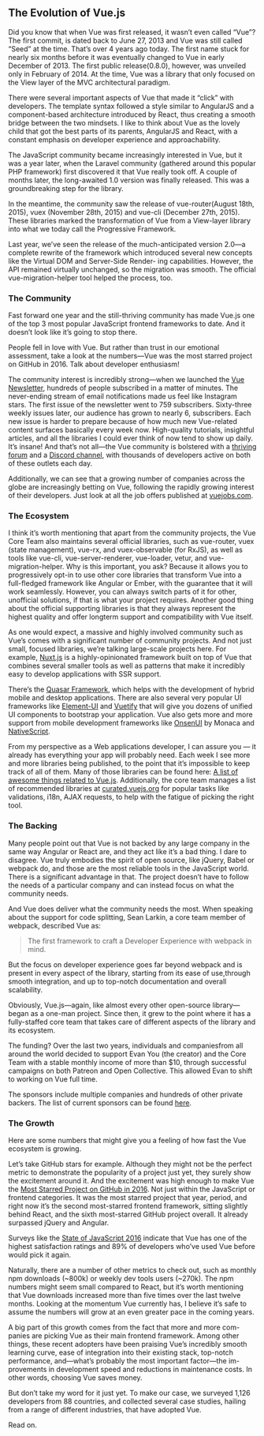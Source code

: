 ## The Evolution of Vue.js

Did you know that when Vue was first released, it wasn’t even called “Vue”? The first commit, is dated back to June 27, 2013 and Vue was still called “Seed” at the time. That’s over 4 years
ago today. The first name stuck for nearly six months before it was eventually changed to Vue in early December of 2013. The first public release(0.8.0), however, was unveiled only in February of 2014. At the time, Vue was a library that only focused on the View layer of the MVC architectural paradigm.

There were several important aspects of Vue that made it “click” with developers. The template syntax followed a style similar to AngularJS and a component-based architecture introduced by React, thus creating a smooth bridge between the two mindsets. I like to think about
Vue as the lovely child that got the best parts of its parents, AngularJS and React, with a constant emphasis on developer experience and approachability.

The JavaScript community became increasingly interested in Vue, but it was a year later, when the Laravel community (gathered around this popular PHP framework) first discovered it that Vue really took off. A couple of months later, the long-awaited 1.0 version was finally released. This was a groundbreaking step for the library.

In the meantime, the community saw the release of vue-router(August 18th, 2015), vuex (November 28th, 2015) and vue-cli (December 27th, 2015). These libraries marked the transformation of Vue from a View-layer library into what we today call the Progressive Framework.

Last year, we’ve seen the release of the much-anticipated version 2.0—a complete rewrite of the framework which introduced several new concepts like the Virtual DOM and Server-Side Render-
ing capabilities. However, the API remained virtually unchanged, so the migration was smooth. The official vue-migration-helper tool helped the process, too.

### The Community

Fast forward one year and the still-thriving community has made Vue.js one of the top 3 most popular JavaScript frontend frameworks to date. And it doesn’t look like it’s going to stop there.

People fell in love with Vue. But rather than trust in our emotional assessment, take a look at the numbers—Vue was the most starred project on GitHub in 2016. Talk about developer enthusiasm!

The community interest is incredibly strong—when we launched the [Vue Newsletter](http://vue-newsletter.com/), hundreds of people subscribed in a matter of minutes. The never-ending stream of email notifications made us feel like Instagram stars. The first issue of the newsletter went to 759 subscribers. Sixty-three weekly issues later, our audience has grown to nearly 6, subscribers. Each new issue is harder to prepare because of how much
new Vue-related content surfaces basically every week now. High-quality tutorials, insightful articles, and all the libraries I could ever think of now tend to show up daily. It’s insane! And that’s not all—the Vue community is bolstered with a [thriving forum](https://forum.vuejs.org/) and a [Discord channel](https://chat.vuejs.org/), with thousands of developers active on both of these outlets each day.

Additionally, we can see that a growing number of companies across the globe are increasingly betting on Vue, following the rapidly growing interest of their developers. Just look at all the job offers published at [vuejobs.com](http://vuejobs.com/).

### The Ecosystem

I think it’s worth mentioning that apart from the community projects, the Vue Core Team also maintains several official libraries, such as vue-router, vuex (state management), vue-rx, and vuex-observable (for RxJS), as well as tools like vue-cli, vue-server-renderer, vue-loader, vetur, and vue-migration-helper. Why is this important, you ask? Because it allows you to progressively opt-in to use other core libraries that transform Vue into a full-fledged framework like Angular or Ember, with the guarantee that it will work seamlessly. However, you can always switch parts of it for other, unofficial solutions, if that is what your project requires. Another good thing about the official supporting libraries is that they always represent the highest quality and offer longterm support and compatibility with Vue itself.

As one would expect, a massive and highly involved community such as Vue’s comes with a significant number of community projects. And not just small, focused libraries, we’re talking large-scale projects here. For example, [Nuxt.js](https://nuxtjs.org) is a highly-opinionated framework built on top of Vue that combines several smaller tools as well as patterns that make it incredibly easy to develop applications with SSR support.

There’s the [Quasar Framework](http://quasar-framework.org), which helps with the development
of hybrid mobile and desktop applications. There are also several very popular UI frameworks like [Element-UI](http://element.eleme.io/#/en-US) and [Vuetify](https://vuetifyjs.com/) that will give you dozens of unified UI components to bootstrap your application. Vue also gets more and more support from mobile development frameworks like [OnsenUI](https://onsen.io/vue/) by Monaca and [NativeScript](https://www.nativescript.org/blog/a-new-vue-for-nativescript).

From my perspective as a Web applications developer, I can assure you — it already has everything your app will probably need. Each week I see more and more libraries being published, to the point that it’s impossible to keep track of all of them. Many of those libraries can be found here: [A list of awesome things related to Vue.js](https://github.com/vuejs/awesome-vue). Additionally, the core team manages a list of recommended libraries at [curated.vuejs.org](http://curated.vuejs.org/) for popular tasks like validations, i18n, AJAX requests, to help with the fatigue of picking the right tool.

### The Backing

Many people point out that Vue is not backed by any large company in the same way Angular or React are, and they act like it’s a bad thing. I dare to disagree. Vue truly embodies the spirit of open source, like jQuery, Babel or webpack do, and those are the most reliable tools
in the JavaScript world. There is a significant advantage in that. The project doesn’t have to follow the needs of a particular company and can instead focus on what the community needs.

And Vue does deliver what the community needs the most. When speaking about the support for code splitting, Sean Larkin, a core team member of webpack, described Vue as:

> The first framework to craft a Developer Experience with webpack in mind.

But the focus on developer experience goes far beyond webpack and is present in every aspect of the library, starting from its ease of use,through smooth integration, and up to top-notch documentation and overall scalability.

Obviously, Vue.js—again, like almost every other open-source library— began as a one-man project. Since then, it grew to the point where it has a fully-staffed core team that takes care of different aspects of the library and its ecosystem.

The funding? Over the last two years, individuals and companiesfrom all around the world decided to support Evan You (the creator) and the Core Team with a stable monthly income of more than $10, through successful campaigns on both Patreon and Open Collective. This allowed Evan to shift to working on Vue full time.

The sponsors include multiple companies and hundreds of other private backers. The list of current sponsors can be found [here](https://vuejs.org/support-vuejs/).

### The Growth

Here are some numbers that might give you a feeling of how fast the Vue ecosystem is growing.

Let’s take GitHub stars for example. Although they might not be the perfect metric to demonstrate the popularity of a project just yet, they surely show the excitement around it. And the excitement was high enough to make Vue the [Most Starred Project on GitHub in 2016](https://risingstars2016.js.org/#all). Not just within the JavaScript or frontend categories. It was the most starred project that year, period, and right now it’s the second most-starred frontend framework, sitting slightly behind React, and the sixth most-starred GitHub project overall. It already surpassed jQuery and Angular.

Surveys like the [State of JavaScript 2016](https://stateofjs.com/2016/frontend/) indicate that Vue has one of the highest satisfaction ratings and 89% of developers who’ve used Vue before would pick it again.

Naturally, there are a number of other metrics to check out, such as monthly npm downloads (~800k) or weekly dev tools users (~270k). The npm numbers might seem small compared to React, but it’s worth mentioning that Vue downloads increased more than five times over the last twelve months. Looking at the momentum Vue currently has, I believe it’s safe to assume the numbers will grow at an even greater pace in the coming years.

A big part of this growth comes from the fact that more and more com- panies are picking Vue as their main frontend framework. Among other things, these recent adopters have been praising Vue’s incredibly smooth learning curve, ease of integration into their existing stack, top-notch
performance, and—what’s probably the most important factor—the im- provements in development speed and reductions in maintenance costs. In other words, choosing Vue saves money.

But don’t take my word for it just yet. To make our case, we surveyed 1,126 developers from 88 countries, and collected several case studies, hailing from a range of different industries, that have adopted Vue.

Read on.
